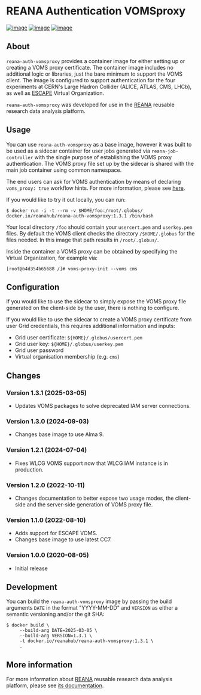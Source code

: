 # REANA Authentication VOMSproxy

[![image](https://github.com/reanahub/reana-auth-vomsproxy/workflows/CI/badge.svg)](https://github.com/reanahub/reana-auth-vomsproxy/actions)
[![image](https://img.shields.io/badge/discourse-forum-blue.svg)](https://forum.reana.io)
[![image](https://img.shields.io/github/license/reanahub/reana-auth-vomsproxy.svg)](https://github.com/reanahub/reana-auth-vomsproxy/blob/master/LICENSE)

## About

`reana-auth-vomsproxy` provides a container image for either setting up or creating a
VOMS proxy certificate. The container image includes no additional logic or libraries,
just the bare minimum to support the VOMS client. The image is configured to support
authentication for the four experiments at CERN's Large Hadron Collider (ALICE, ATLAS,
CMS, LHCb), as well as [ESCAPE](https://projectescape.eu/) Virtual Organization.

`reana-auth-vomsproxy` was developed for use in the [REANA](http://www.reana.io/)
reusable research data analysis platform.

## Usage

You can use `reana-auth-vomsproxy` as a base image, however it was built to be used as a
sidecar container for user jobs generated via `reana-job-controller` with the single
purpose of establishing the VOMS proxy authentication. The VOMS proxy file set up by the
sidecar is shared with the main job container using common namespace.

The end users can ask for VOMS authentication by means of declaring `voms_proxy:
true` workflow hints. For more information, please see
[here](https://docs.reana.io/advanced-usage/access-control/voms-proxy/#setting-voms-proxy-requirement).

If you would like to try it out locally, you can run:

```console
$ docker run -i -t --rm -v $HOME/foo:/root/.globus/ docker.io/reanahub/reana-auth-vomsproxy:1.3.1 /bin/bash
```

Your local directory `/foo` should contain your `usercert.pem` and `userkey.pem` files.
By default the VOMS client checks the directory `/$HOME/.globus` for the files needed. In
this image that path results in `/root/.globus/`.

Inside the container a VOMS proxy can be obtained by specifying the Virtual Organization,
for example via:

```console
[root@b4d354b65688 /]# voms-proxy-init --voms cms
```

## Configuration

If you would like to use the sidecar to simply expose the VOMS proxy file generated on
the client-side by the user, there is nothing to configure.

If you would like to use the sidecar to create a VOMS proxy certificate from user Grid
credentials, this requires additional information and inputs:

- Grid user certificate: `${HOME}/.globus/usercert.pem`
- Grid user key: `${HOME}/.globus/userkey.pem`
- Grid user password
- Virtual organisation membership (e.g. `cms`)

## Changes

### Version 1.3.1 (2025-03-05)

- Updates VOMS packages to solve deprecated IAM server connections.

### Version 1.3.0 (2024-09-03)

- Changes base image to use Alma 9.

### Version 1.2.1 (2024-07-04)

- Fixes WLCG VOMS support now that WLCG IAM instance is in production.

### Version 1.2.0 (2022-10-11)

- Changes documentation to better expose two usage modes, the client-side and the
  server-side generation of VOMS proxy file.

### Version 1.1.0 (2022-08-10)

- Adds support for ESCAPE VOMS.
- Changes base image to use latest CC7.

### Version 1.0.0 (2020-08-05)

- Initial release

## Development

You can build the `reana-auth-vomsproxy` image by passing the build arguments `DATE` in
the format "YYYY-MM-DD" and `VERSION` as either a semantic versioning and/or the git SHA:

```console
$ docker build \
     --build-arg DATE=2025-03-05 \
     --build-arg VERSION=1.3.1 \
     -t docker.io/reanahub/reana-auth-vomsproxy:1.3.1 \
     .
```

## More information

For more information about [REANA](https://www.reana.io/) reusable research data analysis
platform, please see [its documentation](https://docs.reana.io/).
